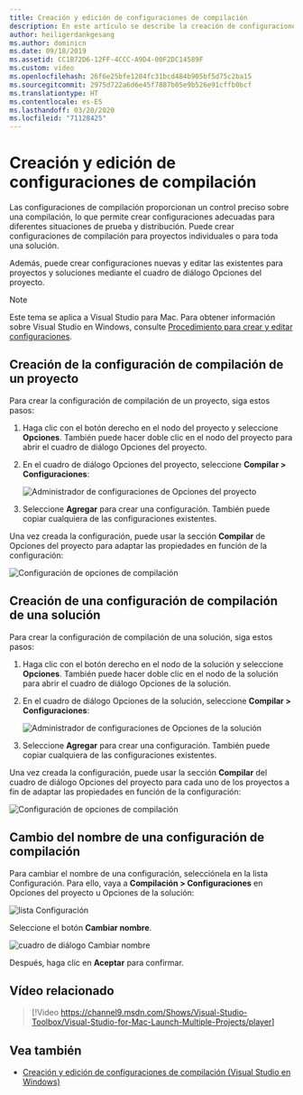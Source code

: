 ```yaml
---
title: Creación y edición de configuraciones de compilación
description: En este artículo se describe la creación de configuraciones de compilación en Visual Studio para Mac
author: heiligerdankgesang
ms.author: dominicn
ms.date: 09/18/2019
ms.assetid: CC1B72D6-12FF-4CCC-A9D4-00F2DC14589F
ms.custom: video
ms.openlocfilehash: 26f6e25bfe1284fc31bcd484b905bf5d75c2ba15
ms.sourcegitcommit: 2975d722a6d6e45f7887b05e9b526e91cffb0bcf
ms.translationtype: HT
ms.contentlocale: es-ES
ms.lasthandoff: 03/20/2020
ms.locfileid: "71128425"
---
```

# <a name="creating-and-editing-build-configurations"></a>Creación y edición de configuraciones de compilación

Las configuraciones de compilación proporcionan un control preciso sobre una compilación, lo que permite crear configuraciones adecuadas para diferentes situaciones de prueba y distribución. Puede crear configuraciones de compilación para proyectos individuales o para toda una solución.

Además, puede crear configuraciones nuevas y editar las existentes para proyectos y soluciones mediante el cuadro de diálogo Opciones del proyecto.

>[!NOTE]
>Este tema se aplica a Visual Studio para Mac. Para obtener información sobre Visual Studio en Windows, consulte [Procedimiento para crear y editar configuraciones](/visualstudio/ide/how-to-create-and-edit-configurations).

## <a name="creating-a-project-build-configuration"></a>Creación de la configuración de compilación de un proyecto

Para crear la configuración de compilación de un proyecto, siga estos pasos:

1. Haga clic con el botón derecho en el nodo del proyecto y seleccione **Opciones**. También puede hacer doble clic en el nodo del proyecto para abrir el cuadro de diálogo Opciones del proyecto.

2. En el cuadro de diálogo Opciones del proyecto, seleccione **Compilar > Configuraciones**:

    ![Administrador de configuraciones de Opciones del proyecto](media/create-and-edit-configurations-image2.png)

3. Seleccione **Agregar** para crear una configuración. También puede copiar cualquiera de las configuraciones existentes.

Una vez creada la configuración, puede usar la sección **Compilar** de Opciones del proyecto para adaptar las propiedades en función de la configuración:

![Configuración de opciones de compilación](media/create-and-edit-configurations-image3.png)

## <a name="creating-a-solution-build-configuration"></a>Creación de una configuración de compilación de una solución

Para crear la configuración de compilación de una solución, siga estos pasos:

1. Haga clic con el botón derecho en el nodo de la solución y seleccione **Opciones**. También puede hacer doble clic en el nodo de la solución para abrir el cuadro de diálogo Opciones de la solución.

2. En el cuadro de diálogo Opciones de la solución, seleccione **Compilar > Configuraciones**:

    ![Administrador de configuraciones de Opciones de la solución](media/create-and-edit-configurations-image1.png)

3. Seleccione **Agregar** para crear una configuración. También puede copiar cualquiera de las configuraciones existentes.

Una vez creada la configuración, puede usar la sección **Compilar** del cuadro de diálogo Opciones del proyecto para cada uno de los proyectos a fin de adaptar las propiedades en función de la configuración:

![Configuración de opciones de compilación](media/create-and-edit-configurations-image3.png)

## <a name="renaming-a-build-configuration"></a>Cambio del nombre de una configuración de compilación

Para cambiar el nombre de una configuración, selecciónela en la lista Configuración. Para ello, vaya a **Compilación > Configuraciones** en Opciones del proyecto u Opciones de la solución:

![lista Configuración](media/create-and-edit-configurations-image4.png)

Seleccione el botón **Cambiar nombre**.

![cuadro de diálogo Cambiar nombre](media/create-and-edit-configurations-image5.png)

Después, haga clic en **Aceptar** para confirmar.

## <a name="related-video"></a>Vídeo relacionado

> [!Video https://channel9.msdn.com/Shows/Visual-Studio-Toolbox/Visual-Studio-for-Mac-Launch-Multiple-Projects/player]

## <a name="see-also"></a>Vea también

- [Creación y edición de configuraciones de compilación (Visual Studio en Windows)](/visualstudio/ide/how-to-create-and-edit-configurations)
